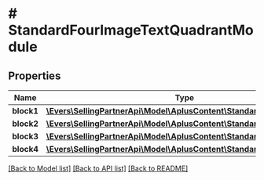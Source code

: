 # # StandardFourImageTextQuadrantModule

## Properties

Name | Type | Description | Notes
------------ | ------------- | ------------- | -------------
**block1** | [**\Evers\SellingPartnerApi\Model\AplusContent\StandardImageTextBlock**](StandardImageTextBlock.md) |  |
**block2** | [**\Evers\SellingPartnerApi\Model\AplusContent\StandardImageTextBlock**](StandardImageTextBlock.md) |  |
**block3** | [**\Evers\SellingPartnerApi\Model\AplusContent\StandardImageTextBlock**](StandardImageTextBlock.md) |  |
**block4** | [**\Evers\SellingPartnerApi\Model\AplusContent\StandardImageTextBlock**](StandardImageTextBlock.md) |  |

[[Back to Model list]](../../README.md#models) [[Back to API list]](../../README.md#endpoints) [[Back to README]](../../README.md)
